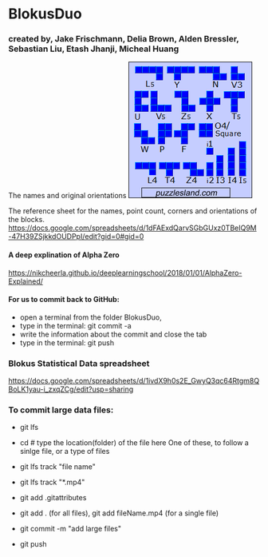 # BlokusDuo
### created by, Jake Frischmann, Delia Brown, Alden Bressler, Sebastian Liu, Etash Jhanji, Micheal Huang

The names and original orientations
![image](pieces.png)

 
The reference sheet for the names, point count, corners and orientations of the blocks.
https://docs.google.com/spreadsheets/d/1dFAExdQarvSGbGUxz0TBeIQ9M-47H39ZSjkkdOUDPpI/edit?gid=0#gid=0
#### A deep explination of Alpha Zero
https://nikcheerla.github.io/deeplearningschool/2018/01/01/AlphaZero-Explained/

#### For us to commit back to GitHub:
* open a terminal from the folder BlokusDuo,
* type in the terminal: git commit -a
* write the information about the commit and close the tab
* type in the terminal: git push

### Blokus Statistical Data spreadsheet
https://docs.google.com/spreadsheets/d/1ivdX9h0s2E_GwyQ3qc64Rtgm8QBoLK1yau-i_zxqZCg/edit?usp=sharing


### To commit large data files:
 - git lfs
 - cd # type the location(folder) of the file here
 One of these, to follow a sinlge file, or a type of files
 - git lfs track "file name"
 - git lfs track "*.mp4"

 - git add .gitattributes
 - git add . (for all files), git add fileName.mp4 (for a single file)
 - git commit -m "add large files"
 - git push